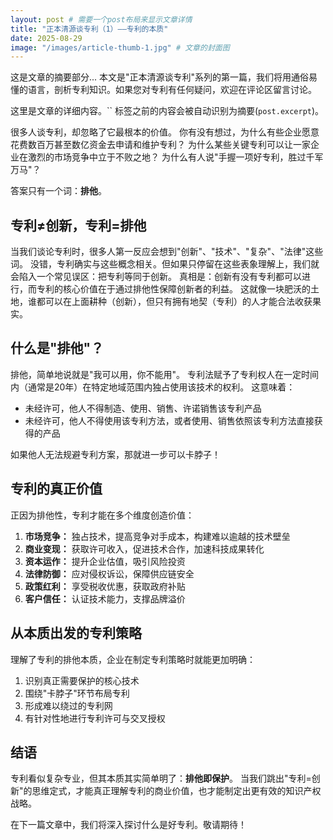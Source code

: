 ```yaml
---
layout: post # 需要一个post布局来显示文章详情
title: "正本清源谈专利（1）——专利的本质"
date: 2025-08-29
image: "/images/article-thumb-1.jpg" # 文章的封面图
---
```


这是文章的摘要部分... 本文是"正本清源谈专利"系列的第一篇，我们将用通俗易懂的语言，剖析专利知识。如果您对专利有任何疑问，欢迎在评论区留言讨论。


这里是文章的详细内容。`` 标签之前的内容会被自动识别为摘要(`post.excerpt`)。


很多人谈专利，却忽略了它最根本的价值。
你有没有想过，为什么有些企业愿意花费数百万甚至数亿资金去申请和维护专利？
为什么某些关键专利可以让一家企业在激烈的市场竞争中立于不败之地？
为什么有人说"手握一项好专利，胜过千军万马"？

答案只有一个词：**排他**。

## 专利≠创新，专利=排他

当我们谈论专利时，很多人第一反应会想到"创新"、"技术"、"复杂"、"法律"这些词。
没错，专利确实与这些概念相关。但如果只停留在这些表象理解上，我们就会陷入一个常见误区：把专利等同于创新。
真相是：创新有没有专利都可以进行，而专利的核心价值在于通过排他性保障创新者的利益。
这就像一块肥沃的土地，谁都可以在上面耕种（创新），但只有拥有地契（专利）的人才能合法收获果实。

## 什么是"排他"？

排他，简单地说就是"我可以用，你不能用"。
专利法赋予了专利权人在一定时间内（通常是20年）在特定地域范围内独占使用该技术的权利。
这意味着：

* 未经许可，他人不得制造、使用、销售、许诺销售该专利产品
* 未经许可，他人不得使用该专利方法，或者使用、销售依照该专利方法直接获得的产品

如果他人无法规避专利方案，那就进一步可以卡脖子！

## 专利的真正价值

正因为排他性，专利才能在多个维度创造价值：

1.  **市场竞争：** 独占技术，提高竞争对手成本，构建难以逾越的技术壁垒
2.  **商业变现：** 获取许可收入，促进技术合作，加速科技成果转化
3.  **资本运作：** 提升企业估值，吸引风险投资
4.  **法律防御：** 应对侵权诉讼，保障供应链安全
5.  **政策红利：** 享受税收优惠，获取政府补贴
6.  **客户信任：** 认证技术能力，支撑品牌溢价

## 从本质出发的专利策略

理解了专利的排他本质，企业在制定专利策略时就能更加明确：

1.  识别真正需要保护的核心技术
2.  围绕"卡脖子"环节布局专利
3.  形成难以绕过的专利网
4.  有针对性地进行专利许可与交叉授权

## 结语

专利看似复杂专业，但其本质其实简单明了：**排他即保护**。
当我们跳出"专利=创新"的思维定式，才能真正理解专利的商业价值，也才能制定出更有效的知识产权战略。

在下一篇文章中，我们将深入探讨什么是好专利。敬请期待！
